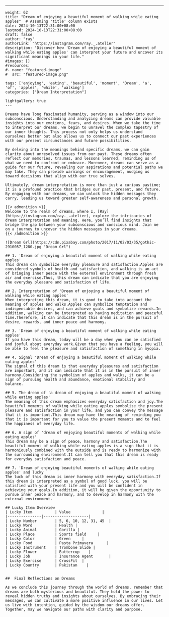---
    weight: 62
    title: "Dream of enjoying a beautiful moment of walking while eating apples"  # Assuming 'title' column exists
    date: 2024-10-13T22:31:00+08:00
    lastmod: 2024-10-13T22:31:00+08:00
    draft: false
    author: "ray"
    authorLink: "https://instagram.com/ray._.atelier"
    description: "Discover how 'Dream of enjoying a beautiful moment of walking while eating apples' can interpret your future and uncover its significant meanings in your life."
    #images: []
    #resources:
    #- name: "featured-image"
    #  src: "featured-image.png"
    
    tags: ['enjoying', 'eating', 'beautiful', 'moment', 'Dream', 'a', 'of', 'apples', 'while', 'walking']
    categories: ["Dream Interpretation"]
    
    lightgallery: true
    ---
    
    Dreams have long fascinated humanity, serving as a window into our subconscious. Understanding and analyzing dreams can provide valuable insights into our emotions, fears, and desires. When we take the time to interpret our dreams, we begin to unravel the complex tapestry of our inner thoughts. This process not only helps us understand ourselves better but also allows us to connect our past experiences with our present circumstances and future possibilities.
    
    By delving into the meanings behind specific dreams, we can gain clarity about unresolved issues from our past. These dreams often reflect our memories, traumas, and lessons learned, reminding us of what we need to confront or embrace. Moreover, dreams can serve as a guide for our future, revealing our aspirations and potential paths we may take. They can provide warnings or encouragement, nudging us toward decisions that align with our true selves.
    
    Ultimately, dream interpretation is more than just a curious pastime; it is a profound practice that bridges our past, present, and future. By engaging with our dreams, we can unlock the hidden messages they carry, leading us toward greater self-awareness and personal growth.
    
    {{< admonition >}}
    Welcome to the realm of dreams, where I, [Ray](https://instagram.com/ray._.atelier), explore the intricacies of dream interpretation and meaning. Here, you’ll find insights that bridge the gap between your subconscious and conscious mind. Join me on a journey to uncover the hidden messages in your dreams.
    {{< /admonition >}}
    
    ![Dream Grl](https://cdn.pixabay.com/photo/2017/11/02/03/35/gothic-2910057_1280.jpg "Dream Grl")
    
    ## 1. 'Dream of enjoying a beautiful moment of walking while eating apples'
    This dream can symbolize everyday pleasure and satisfaction.Apples are considered symbols of health and satisfaction, and walking is an act of bringing inner peace with the external environment through fresh air and exercise.Thus, this dream can indicate that you are enjoying the everyday pleasure and satisfaction of life.
    
    ## 2. Interpretation of 'Dream of enjoying a beautiful moment of walking while eating apples'
    When interpreting this dream, it is good to take into account the meaning of apples and walks.Apples can symbolize temptation and indispensable desires, and can achieve goals and symbolize rewards.In addition, walking can be interpreted as having meditation and peaceful time.Therefore, it can indicate that this dream is in the pursuit of desire, rewards, and inner peace and harmony.
    
    ## 3. 'Dream of enjoying a beautiful moment of walking while eating apples'
    If you have this dream, today will be a day when you can be satisfied and joyful about everyday work.Given that you have a feeling, you will be able to feel the pleasure and satisfaction of something in myopia.
    
    ## 4. Signal 'Dream of enjoying a beautiful moment of walking while eating apples'
    The signal of this dream is that everyday pleasures and satisfaction are important, and it can indicate that it is in the pursuit of inner harmony.Considering the symbolism of apples and walks, it can be a sign of pursuing health and abundance, emotional stability and balance.
    
    ## 5. The dream of 'a dream of enjoying a beautiful moment of walking while eating apples'
    The meaning of this dream emphasizes everyday satisfaction and joy.The beautiful moments of walking while eating apples symbolize the present pleasure and satisfaction in your life, and you can convey the message that it is important.This dream may have the meaning of reminding you that it is important for you to value the present moments and to feel the happiness of everyday life.
    
    ## 6. A sign of 'dream of enjoying beautiful moments of walking while eating apples'
    This dream may be a sign of peace, harmony and satisfaction.The beautiful moment of walking while eating apples is a sign that it is harmoniously combined with the outside and is ready to harmonize with the surrounding environment.It can tell you that this dream is ready for everyday satisfaction and peace.
    
    ## 7. 'Dream of enjoying beautiful moments of walking while eating apples' and lucky
    The luck of this dream is inner harmony with everyday satisfaction.If this dream is interpreted as a symbol of good luck, you will be satisfied with your present life and you will be confident in achieving your goals.In addition, it will be given the opportunity to pursue inner peace and harmony, and to develop in harmony with the external environment.
    
    ## Lucky Item Overview
    | Lucky Item          | Value              |
    |---------------|--------------------|
    | Lucky Number        | 5, 6, 10, 12, 31, 45  |
    | Lucky Word          | Health |
    | Lucky Animal        | Gorilla |
    | Lucky Place         | Sports field     |
    | Lucky Color         | Green     |
    | Lucky Food          | Pasta Primavera      |
    | Lucky Instrument    | Trombone Slide |
    | Lucky Flower        | Buttercup    |
    | Lucky Job           | Insurance Agent       |
    | Lucky Exercise      | CrossFit  |
    | Lucky Country       | Pakistan    |
    
    
    ##  Final Reflections on Dreams
    
    As we conclude this journey through the world of dreams, remember that dreams are both mysterious and beautiful. They hold the power to reveal hidden truths and insights about ourselves. By embracing their messages, we can cultivate a more positive influence in our lives. Let us live with intention, guided by the wisdom our dreams offer. Together, may we navigate our paths with clarity and purpose.
    